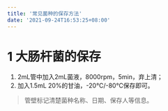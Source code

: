```yaml
---
title: '常见菌种的保存方法'
date: '2021-09-24T16:53:25+08:00'
---
```

# 1 大肠杆菌的保存     
1. 2mL管中加入2mL菌液，8000rpm，5min，弃上清；     
2. 加入1.5mL 20%的甘油，-20℃/-80℃保存即可。       
>管壁标记清楚菌种名称、日期、保存人等信息。